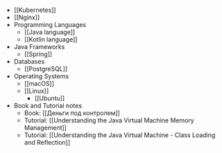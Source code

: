 - [[Kubernetes]]
- [[Nginx]]
- Programming Languages
	- [[Java language]]
	- [[Kotlin language]]
- Java Frameworks
	- [[Spring]]
- Databases
	- [[PostgreSQL]]
- Operating Systems
	- [[macOS]]
	- [[Linux]]
		- [[Ubuntu]]
- Book and Tutorial notes
	- Book: [[Деньги под контролем]]
	- Tutorial: [[Understanding the Java Virtual Machine Memory Management]]
	- Tutorial: [[Understanding the Java Virtual Machine - Class Loading and Reflection]]